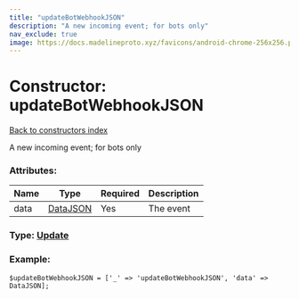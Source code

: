 ```yaml
---
title: "updateBotWebhookJSON"
description: "A new incoming event; for bots only"
nav_exclude: true
image: https://docs.madelineproto.xyz/favicons/android-chrome-256x256.png
---
```

# Constructor: updateBotWebhookJSON  
[Back to constructors index](/API_docs/constructors/index.html)



A new incoming event; for bots only

### Attributes:

| Name     |    Type       | Required | Description |
|----------|---------------|----------|-------------|
|data|[DataJSON](/API_docs/types/DataJSON.html) | Yes|The event|



### Type: [Update](/API_docs/types/Update.html)


### Example:

```
$updateBotWebhookJSON = ['_' => 'updateBotWebhookJSON', 'data' => DataJSON];
```  
